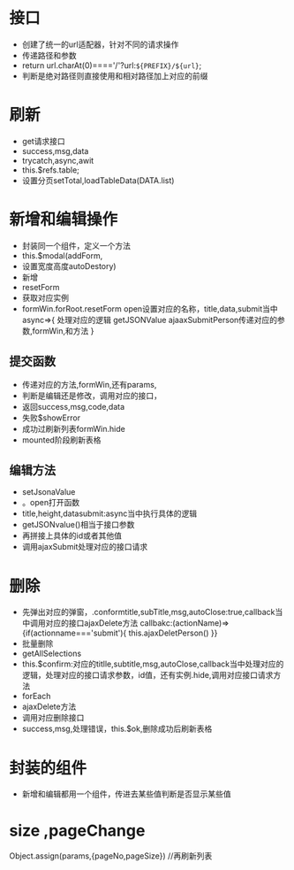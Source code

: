 # 接口
- 创建了统一的url适配器，针对不同的请求操作
- 传递路径和参数
- return url.charAt(0)===='/'?url:`${PREFIX}/${url}`;
- 判断是绝对路径则直接使用和相对路径加上对应的前缀
# 刷新
- get请求接口
- success,msg,data
- trycatch,async,awit
- this.$refs.table;
- 设置分页setTotal,loadTableData(DATA.list)
# 新增和编辑操作
- 封装同一个组件，定义一个方法
- this.$modal(addForm,
- 设置宽度高度autoDestory)
- 新增
- resetForm
- 获取对应实例
- formWin.forRoot.resetForm
  open设置对应的名称，title,data,submit当中async=>{
      处理对应的逻辑
      getJSONValue
      ajaaxSubmitPerson传递对应的参数,formWin,和方法
 }
## 提交函数
- 传递对应的方法,formWin,还有params,
- 判断是编辑还是修改，调用对应的接口，
- 返回success,msg,code,data
- 失败$showError
- 成功过刷新列表formWin.hide
- mounted阶段刷新表格
## 编辑方法
- setJsonaValue
- 。open打开函数
- title,height,datasubmit:async当中执行具体的逻辑
- getJSONvalue()相当于接口参数
- 再拼接上具体的id或者其他值
- 调用ajaxSubmit处理对应的接口请求
# 删除
- 先弹出对应的弹窗，.conformtitle,subTitle,msg,autoClose:true,callback当中调用对应的接口ajaxDelete方法
  callbakc:(actionName)=>{if(actionname==='submit'){
      this.ajaxDeletPerson()
 }}
- 批量删除
- getAllSelections
- this.$confirm:对应的titlle,subtitle,msg,autoClose,callback当中处理对应的逻辑，处理对应的接口请求参数，id值，还有实例.hide,调用对应接口请求方法
- forEach
- ajaxDelete方法
- 调用对应删除接口
- success,msg,处理错误，this.$ok,删除成功后刷新表格
# 封装的组件
- 新增和编辑都用一个组件，传进去某些值判断是否显示某些值
# size ,pageChange
Object.assign(params,{pageNo,pageSize})
  //再刷新列表
